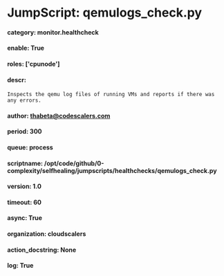 
# JumpScript: qemulogs_check.py
        
#### category: monitor.healthcheck
#### enable: True
#### roles: ['cpunode']
#### descr: 
```
Inspects the qemu log files of running VMs and reports if there was any errors.

```
#### author: thabeta@codescalers.com
#### period: 300
#### queue: process
#### scriptname: /opt/code/github/0-complexity/selfhealing/jumpscripts/healthchecks/qemulogs_check.py
#### version: 1.0
#### timeout: 60
#### async: True
#### organization: cloudscalers
#### action_docstring: None
#### log: True